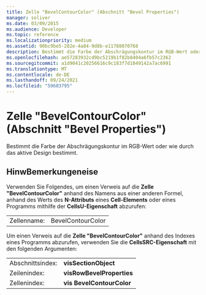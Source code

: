 ```yaml
---
title: Zelle "BevelContourColor" (Abschnitt "Bevel Properties")
manager: soliver
ms.date: 03/09/2015
ms.audience: Developer
ms.topic: reference
ms.localizationpriority: medium
ms.assetid: 90bc9be5-282e-4a84-9d8b-e11788070768
description: Bestimmt die Farbe der Abschrägungskontur im RGB-Wert oder wie durch das aktive Design bestimmt.
ms.openlocfilehash: ae57283932cd9bc5219b1f82b8404a6fb57c2362
ms.sourcegitcommit: a1d9041c20256616c9c183f7d1049142a7ac6991
ms.translationtype: MT
ms.contentlocale: de-DE
ms.lasthandoff: 09/24/2021
ms.locfileid: "59603795"
---
```

# <a name="bevelcontourcolor-cell-bevel-properties-section"></a>Zelle "BevelContourColor" (Abschnitt "Bevel Properties")

Bestimmt die Farbe der Abschrägungskontur im RGB-Wert oder wie durch das aktive Design bestimmt.
  
## <a name="remarks"></a>HinwBemerkungeneise

Verwenden Sie Folgendes, um einen Verweis auf die **Zelle "BevelContourColor"** anhand des Namens aus einer anderen Formel, anhand des Werts des **N-Attributs** eines **Cell-Elements** oder eines Programms mithilfe der **CellsU-Eigenschaft** abzurufen: 
  
|||
|:-----|:-----|
| Zellenname:  <br/> | BevelContourColor  <br/> |
   
Um einen Verweis auf die **Zelle "BevelContourColor"** anhand des Indexes eines Programms abzurufen, verwenden Sie die **CellsSRC-Eigenschaft** mit den folgenden Argumenten: 
  
|||
|:-----|:-----|
| Abschnittsindex:  <br/> |**visSectionObject** <br/> |
| Zeilenindex:  <br/> |**visRowBevelProperties** <br/> |
| Zellenindex:  <br/> |**vis BevelContourColor** <br/> |
   

